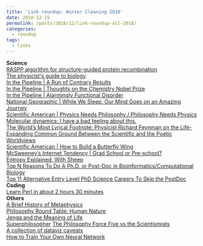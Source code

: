 ```yaml
---
title: 'Link roundup: Winter Cleaning 2018'
date: 2018-12-15
permalink: /posts/2018/12/link-roundup-all-2018/
categories:
  - roundup
tags:
  - links
---
```


**Science**  
[RASPP algorithm for structure-guided protein recombination](https://github.com/mattasmith/SCHEMA-RASPP)  
[The physicist's guide to biology](https://www.chemistryworld.com/opinion/the-physicists-guide-to-biology/3009470.article)  
[In the Pipeline \| A Run of Contrary Results](https://blogs.sciencemag.org/pipeline/archives/2018/09/19/a-run-of-contrary-results)  
[In the Pipeline \| Thoughts on the Chemistry Nobel Prize](https://blogs.sciencemag.org/pipeline/archives/2018/10/04/thoughts-on-the-chemistry-nobel-prize)  
[In the Pipeline \| Alarmingly Functional Disorder](https://blogs.sciencemag.org/pipeline/archives/2018/03/20/alarmingly-functional-disorder)  
[National Geographic \| While We Sleep, Our Mind Goes on an Amazing Journey](https://www.nationalgeographic.com/magazine/2018/08/science-of-sleep/)  
[Scientific American \| Physics Needs Philosophy / Philosophy Needs Physics](https://blogs.scientificamerican.com/observations/physics-needs-philosophy-philosophy-needs-physics/)  
[Molecular dynamics: I have a bad feeling about this.](http://wavefunction.fieldofscience.com/2013/10/molecular-dynamics-i-have-bad-feeling.html)  
[The World’s Most Lyrical Footnote: Physicist Richard Feynman on the Life-Expanding Common Ground Between the Scientific and the Poetic Worldviews](https://www.brainpickings.org/2018/01/09/richard-feynman-poetry-science/)  
[Scientific American \| How to Build a Butterfly Wing](https://www.scientificamerican.com/video/how-to-build-a-butterfly-wing/)  
[McSweeney’s Internet Tendency \| Grad School or Pre-school?](https://www.mcsweeneys.net/articles/grad-school-or-pre-school)  
[Entropy Explained, With Sheep](https://aatishb.com/entropy/)  
[Top N Reasons To Do A Ph.D. or Post-Doc in Bioinformatics/Computational Biology](https://caseybergman.wordpress.com/2012/07/31/top-n-reasons-to-do-a-ph-d-or-post-doc-in-bioinformaticscomputational-biology/)  
[Top 11 Alternative Entry Level PhD Science Careers To Skip the PostDoc](http://thegradstudentway.com/blog/?p=2153)  
**Coding**  
[Learn Perl in about 2 hours 30 minutes](https://qntm.org/files/perl/perl.html)  
**Others**  
[A Brief History of Metaphysics](http://existentialcomics.com/comic/250)  
[Philosophy Round Table: Human Nature](http://existentialcomics.com/comic/242)  
[Jenga and the Meaning of Life](http://existentialcomics.com/comic/226)  
[Superphilosopher](http://existentialcomics.com/comic/202) 
[The Philosophy Force Five vs the Scientismists](http://existentialcomics.com/comic/190)  
[A collection of dataviz caveats](https://www.data-to-viz.com/caveats.html)  
[How to Train Your Own Neural Network](https://lifehacker.com/we-trained-an-ai-to-generate-lifehacker-headlines-1826616918)  
